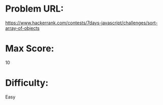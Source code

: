# Problem URL:
https://www.hackerrank.com/contests/7days-javascript/challenges/sort-array-of-objects

# Max Score:
10

# Difficulty:
Easy
